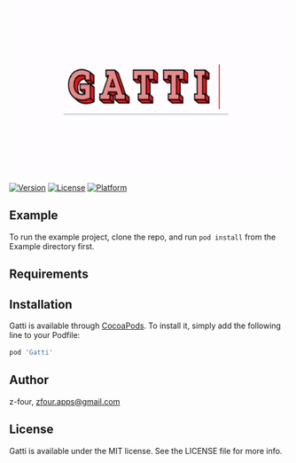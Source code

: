<p align="center">
  <img src="/Resources/logo.gif" height="300px">
</p>

[![Version](https://img.shields.io/cocoapods/v/Gatti.svg?style=flat)](https://cocoapods.org/pods/Gatti)
[![License](https://img.shields.io/cocoapods/l/Gatti.svg?style=flat)](https://cocoapods.org/pods/Gatti)
[![Platform](https://img.shields.io/cocoapods/p/Gatti.svg?style=flat)](https://cocoapods.org/pods/Gatti)

## Example

To run the example project, clone the repo, and run `pod install` from the Example directory first.

## Requirements

## Installation

Gatti is available through [CocoaPods](https://cocoapods.org). To install
it, simply add the following line to your Podfile:

```ruby
pod 'Gatti'
```

## Author

z-four, zfour.apps@gmail.com

## License

Gatti is available under the MIT license. See the LICENSE file for more info.
